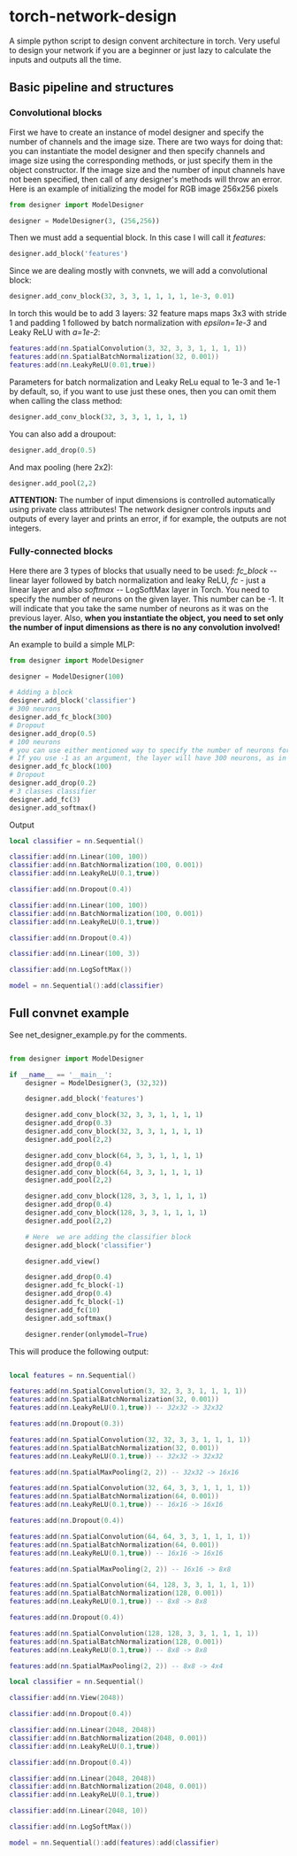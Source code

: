 # torch-network-design
A simple python script to design convent architecture in torch. Very useful to design your network if you are a beginner or just lazy to calculate the inputs and outputs all the time.
## Basic pipeline and structures
### Convolutional blocks
First we have to create an instance of model designer and specify the number of channels and the image size. There are two ways for doing that: you can instantiate the model designer and then specify channels and image size using the corresponding methods, or just specify them in the object constructor. If the image size and the number of input channels have not been specified, then call of any designer's methods will throw an error. Here is an example of initializing the model for RGB image  256x256 pixels
```python
from designer import ModelDesigner

designer = ModelDesigner(3, (256,256))

```
Then we must add a sequential block. In this case I will call it *features*:

```python
designer.add_block('features')
```

Since we are dealing mostly with convnets, we will add a convolutional block:
```python
designer.add_conv_block(32, 3, 3, 1, 1, 1, 1, 1e-3, 0.01)
```

In torch this would be to add 3 layers: 32 feature maps maps 3x3 with stride 1 and padding 1 followed by batch normalization with *epsilon=1e-3* and Leaky ReLU with *a=1e-2*:

```lua
features:add(nn.SpatialConvolution(3, 32, 3, 3, 1, 1, 1, 1))
features:add(nn.SpatialBatchNormalization(32, 0.001))
features:add(nn.LeakyReLU(0.01,true))
```
Parameters for batch normalization and Leaky ReLu equal to 1e-3 and 1e-1 by default, so, if you want to use just these ones, then you can omit them when calling the class method:

```python
designer.add_conv_block(32, 3, 3, 1, 1, 1, 1)
```

You can also add a droupout:

```python
designer.add_drop(0.5)
```

And max pooling (here 2x2):
```python
designer.add_pool(2,2)
```

**ATTENTION:** The number of input dimensions is controlled automatically using private class attributes! The network designer controls inputs and outputs of every layer and prints an error, if for example, the outputs are not integers.

### Fully-connected blocks
Here there are 3 types of blocks that usually need to be used: *fc_block* -- linear layer followed by batch normalization and leaky ReLU, *fc* - just a linear layer and also *softmax* -- LogSoftMax layer in Torch. You need to specify the number of neurons on the given layer. This number can be -1. It will indicate that you take the same number of neurons as it was on the previous layer. Also, **when you instantiate the object, you need to set only the number of input dimensions as there is no any convolution involved!**

An example to build a simple MLP:

```python
from designer import ModelDesigner

designer = ModelDesigner(100)

# Adding a block
designer.add_block('classifier')
# 300 neurons
designer.add_fc_block(300)
# Dropout
designer.add_drop(0.5)
# 100 neurons
# you can use either mentioned way to specify the number of neurons for this block.
# If you use -1 as an argument, the layer will have 300 neurons, as in the previous layer.
designer.add_fc_block(100)
# Dropout
designer.add_drop(0.2)
# 3 classes classifier
designer.add_fc(3)
designer.add_softmax()
```

Output
```lua
local classifier = nn.Sequential()

classifier:add(nn.Linear(100, 100))
classifier:add(nn.BatchNormalization(100, 0.001))
classifier:add(nn.LeakyReLU(0.1,true))

classifier:add(nn.Dropout(0.4))

classifier:add(nn.Linear(100, 100))
classifier:add(nn.BatchNormalization(100, 0.001))
classifier:add(nn.LeakyReLU(0.1,true))

classifier:add(nn.Dropout(0.4))

classifier:add(nn.Linear(100, 3))

classifier:add(nn.LogSoftMax())

model = nn.Sequential():add(classifier)
```

## Full convnet example
See net_designer_example.py for the comments.
```python

from designer import ModelDesigner

if __name__ == '__main__':
    designer = ModelDesigner(3, (32,32))

    designer.add_block('features')

    designer.add_conv_block(32, 3, 3, 1, 1, 1, 1)
    designer.add_drop(0.3)
    designer.add_conv_block(32, 3, 3, 1, 1, 1, 1)
    designer.add_pool(2,2)

    designer.add_conv_block(64, 3, 3, 1, 1, 1, 1)
    designer.add_drop(0.4)
    designer.add_conv_block(64, 3, 3, 1, 1, 1, 1)
    designer.add_pool(2,2)

    designer.add_conv_block(128, 3, 3, 1, 1, 1, 1)
    designer.add_drop(0.4)
    designer.add_conv_block(128, 3, 3, 1, 1, 1, 1)
    designer.add_pool(2,2)

    # Here  we are adding the classifier block
    designer.add_block('classifier')

    designer.add_view()

    designer.add_drop(0.4)
    designer.add_fc_block(-1)
    designer.add_drop(0.4)
    designer.add_fc_block(-1)
    designer.add_fc(10)
    designer.add_softmax()

    designer.render(onlymodel=True)

```

This will produce the following output:

```lua

local features = nn.Sequential()

features:add(nn.SpatialConvolution(3, 32, 3, 3, 1, 1, 1, 1))
features:add(nn.SpatialBatchNormalization(32, 0.001))
features:add(nn.LeakyReLU(0.1,true)) -- 32x32 -> 32x32

features:add(nn.Dropout(0.3))

features:add(nn.SpatialConvolution(32, 32, 3, 3, 1, 1, 1, 1))
features:add(nn.SpatialBatchNormalization(32, 0.001))
features:add(nn.LeakyReLU(0.1,true)) -- 32x32 -> 32x32

features:add(nn.SpatialMaxPooling(2, 2)) -- 32x32 -> 16x16

features:add(nn.SpatialConvolution(32, 64, 3, 3, 1, 1, 1, 1))
features:add(nn.SpatialBatchNormalization(64, 0.001))
features:add(nn.LeakyReLU(0.1,true)) -- 16x16 -> 16x16

features:add(nn.Dropout(0.4))

features:add(nn.SpatialConvolution(64, 64, 3, 3, 1, 1, 1, 1))
features:add(nn.SpatialBatchNormalization(64, 0.001))
features:add(nn.LeakyReLU(0.1,true)) -- 16x16 -> 16x16

features:add(nn.SpatialMaxPooling(2, 2)) -- 16x16 -> 8x8

features:add(nn.SpatialConvolution(64, 128, 3, 3, 1, 1, 1, 1))
features:add(nn.SpatialBatchNormalization(128, 0.001))
features:add(nn.LeakyReLU(0.1,true)) -- 8x8 -> 8x8

features:add(nn.Dropout(0.4))

features:add(nn.SpatialConvolution(128, 128, 3, 3, 1, 1, 1, 1))
features:add(nn.SpatialBatchNormalization(128, 0.001))
features:add(nn.LeakyReLU(0.1,true)) -- 8x8 -> 8x8

features:add(nn.SpatialMaxPooling(2, 2)) -- 8x8 -> 4x4

local classifier = nn.Sequential()

classifier:add(nn.View(2048))

classifier:add(nn.Dropout(0.4))

classifier:add(nn.Linear(2048, 2048))
classifier:add(nn.BatchNormalization(2048, 0.001))
classifier:add(nn.LeakyReLU(0.1,true))

classifier:add(nn.Dropout(0.4))

classifier:add(nn.Linear(2048, 2048))
classifier:add(nn.BatchNormalization(2048, 0.001))
classifier:add(nn.LeakyReLU(0.1,true))

classifier:add(nn.Linear(2048, 10))

classifier:add(nn.LogSoftMax())

model = nn.Sequential():add(features):add(classifier)

```
